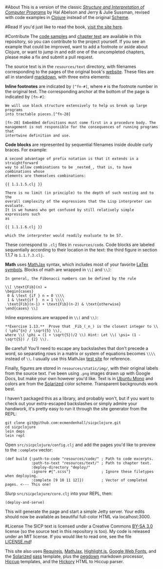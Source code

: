 #About
This is a version of the classic [_Structure and Interpretation of Computer Programs_](http://mitpress.mit.edu/sicp/)
by Hal Abelson and Jerry &amp; Julie Sussman, revised with code examples in [Clojure](http://clojure.org) instead
of the original [Scheme](http://en.wikipedia.org/wiki/Scheme_\(programming_language\)).

#Read
If you'd just like to read the book, [visit the site here](http://ecmendenhall.github.com/sicpclojure). 

#Contribute
The [code samples](https://github.com/ecmendenhall/sicpclojure/tree/master/resources/code) and 
[chapter text](https://github.com/ecmendenhall/sicpclojure/tree/master/resources/text) are available
in this repository, so you can contribute to the project yourself. If you see an example that could be improved, 
want to add a footnote or aside about Clojure, or want to jump in and edit one of the uncompleted chapters, 
please make a fix and submit a pull request.

The source text is in the `resources/text` directory, with filenames corresponding to the pages of the original book's
[website](http://mitpress.mit.edu/sicp/full-text/book/book-Z-H-1.html). These files are all in standard 
[markdown](http://daringfireball.net/projects/markdown/), with three extra elements:

**Inline footnotes** are indicated by `[^fn-#]`, where `#` is the footnote number in the original text. The
corresponding anchor at the bottom of the page is indicated by `[fn-#]`:

```
We will use block structure extensively to help us break up large programs
into tractable pieces.[^fn-28]

[fn-28] Embedded definitions must come first in a procedure body. The 
management is not responsible for the consequences of running programs that 
intertwine definition and use.
```

**Code blocks** are represented by sequential filenames inside double curly braces. For example:

```
A second advantage of prefix notation is that it extends in a straightforward
way to allow combinations to be _nested_, that is, to have combinations whose
elements are themselves combinations:

{{ 1.1.1.5.clj }}

There is no limit (in principle) to the depth of such nesting and to the
overall complexity of the expressions that the Lisp interpreter can evaluate.
It is we humans who get confused by still relatively simple expressions such
as

{{ 1.1.1.6.clj }}

which the interpreter would readily evaluate to be 57.
```

These correspond to `.clj` files in `resources/code`. Code blocks are labeled sequentially according to their
location in the text: the third figure in section 1.1.7 is `1.1.7.3.clj`.

**Math** uses [MathJax](http://www.mathjax.org/) syntax, which includes most of your favorite 
[LaTex symbols](http://docs.mathjax.org/en/latest/tex.html#supported-latex-commands). Blocks of math are wrapped
in `\\[` and `\\]`:

```
In general, the Fibonacci numbers can be defined by the rule

\\[ \text{Fib}(n) = 
\begin{cases}
 0 & \text {if } n = 0 \\\\
 1 & \text{if }  n = 1 \\\\ 
 \text{Fib}(n-1) + \text{Fib}(n-2) & \text{otherwise} 
\end{cases} \\]
```

Inline expressions are wrapped in `\\(` and `\\)`:

```
**Exercise 1.13.**  Prove that _Fib_(_n_) is the closest integer to \\( \phi^{n} / \sqrt{5} \\),
where \\( \phi = (1 + \sqrt{5})/2 \\) Hint: Let \\( \psi= (1 - \sqrt{5}) / {2} \\).
```

Be careful! You'll need to escape any backslashes that don't precede a word, so separating rows in a matrix or
system of equations becomes `\\\\` instead of `\\`. I usually use this MathJax 
[test site](http://advisors-online.com/tex_field.html) for reference.

Finally, figures are stored in `resources/static/img/`, with their original labels from the source text. I've been
using `.png` images drawn up with Google Docs, but make your own however you'd like. Text is in 
[Ubuntu Mono](http://font.ubuntu.com/) and colors are from the [Solarized](http://ethanschoonover.com/solarized) 
color scheme. Transparent backgrounds work best.

I haven't packaged this as a library, and probably won't, but if you want to check out your extra-escaped backslashes
or simply admire your handiwork, it's pretty easy to run it through the site generator from the REPL:

```
git clone git@github.com:ecmendenhall/sicpclojure.git
cd sicpclojure
lein deps
lein repl
```

Open `src/sicpclojure/config.clj` and add the pages you'd like to preview to the `:complete` vector:
```
(def build {:path-to-code "resources/code/" ; Path to code excerpts.
            :path-to-text "resources/text/" ; Path to chapter text.
            :deploy-directory "deploy/"     
            :ignore #{".scss"}              ; Ignore these filetypes when deploying.
            :complete [9 10 11 12]})        ; Vector of completed pages. <--- This one!
```

Slurp `src/sicpclojure/core.clj` into your REPL, then:
```
(deploy-and-serve)
```
This will generate the page and start a simple Jetty server. Your edits should now be available as beautiful 
full-color HTML via localhost:3000.

#License
The SICP text is licensed under a Creative Commons [BY-SA 3.0](http://creativecommons.org/licenses/by-sa/3.0/) license
(so the source text in this repository is too). My code is released under an MIT license. If you would like to read
one, see the file [LICENSE.md](https://github.com/ecmendenhall/sicpclojure/blob/master/LICENSE.md)!

This site also uses [Requirejs](http://requirejs.org/), [MathJax](http://www.mathjax.org/),
[Highlight.js](http://softwaremaniacs.org/soft/highlight/en/), [Google Web Fonts](http://www.google.com/webfonts),
and the [Solarized](http://ethanschoonover.com/solarized) [sass](http://sass-lang.com/) template, plus 
the [pegdown](https://github.com/sirthias/pegdown) markdown processor, [Hiccup](https://github.com/weavejester/hiccup)
templates, and the [Hickory](https://github.com/davidsantiago/hickory) HTML to Hiccup parser.
